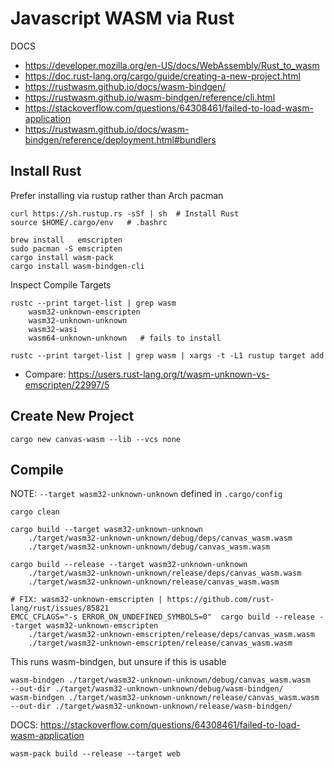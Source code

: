 # Javascript WASM via Rust
DOCS
- https://developer.mozilla.org/en-US/docs/WebAssembly/Rust_to_wasm
- https://doc.rust-lang.org/cargo/guide/creating-a-new-project.html
- https://rustwasm.github.io/docs/wasm-bindgen/
- https://rustwasm.github.io/wasm-bindgen/reference/cli.html
- https://stackoverflow.com/questions/64308461/failed-to-load-wasm-application
- https://rustwasm.github.io/docs/wasm-bindgen/reference/deployment.html#bundlers

## Install Rust

Prefer installing via rustup rather than Arch pacman 
```
curl https://sh.rustup.rs -sSf | sh  # Install Rust
source $HOME/.cargo/env   # .bashrc

brew install   emscripten
sudo pacman -S emscripten
cargo install wasm-pack
cargo install wasm-bindgen-cli  
```


Inspect Compile Targets
```
rustc --print target-list | grep wasm 
    wasm32-unknown-emscripten
    wasm32-unknown-unknown
    wasm32-wasi
    wasm64-unknown-unknown   # fails to install
    
rustc --print target-list | grep wasm | xargs -t -L1 rustup target add    
```
- Compare: https://users.rust-lang.org/t/wasm-unknown-vs-emscripten/22997/5

## Create New Project
```
cargo new canvas-wasm --lib --vcs none
```

## Compile
NOTE: `--target wasm32-unknown-unknown` defined in `.cargo/config`
```  
cargo clean

cargo build --target wasm32-unknown-unknown
    ./target/wasm32-unknown-unknown/debug/deps/canvas_wasm.wasm
    ./target/wasm32-unknown-unknown/debug/canvas_wasm.wasm

cargo build --release --target wasm32-unknown-unknown  
    ./target/wasm32-unknown-unknown/release/deps/canvas_wasm.wasm
    ./target/wasm32-unknown-unknown/release/canvas_wasm.wasm

# FIX: wasm32-unknown-emscripten | https://github.com/rust-lang/rust/issues/85821
EMCC_CFLAGS="-s ERROR_ON_UNDEFINED_SYMBOLS=0"  cargo build --release --target wasm32-unknown-emscripten
    ./target/wasm32-unknown-emscripten/release/deps/canvas_wasm.wasm
    ./target/wasm32-unknown-emscripten/release/canvas_wasm.wasm 
```

This runs wasm-bindgen, but unsure if this is usable 
```  
wasm-bindgen ./target/wasm32-unknown-unknown/debug/canvas_wasm.wasm   --out-dir ./target/wasm32-unknown-unknown/debug/wasm-bindgen/
wasm-bindgen ./target/wasm32-unknown-unknown/release/canvas_wasm.wasm --out-dir ./target/wasm32-unknown-unknown/release/wasm-bindgen/
``` 

DOCS: https://stackoverflow.com/questions/64308461/failed-to-load-wasm-application
```
wasm-pack build --release --target web
```
